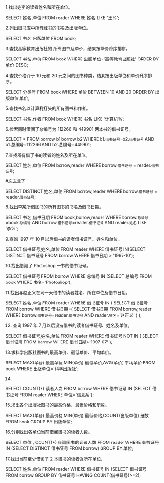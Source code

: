 1.找出姓李的读者姓名和所在单位。

SELECT 姓名,单位 FROM reader WHERE 姓名 LIKE '王%';



2.列出图书库中所有藏书的书名及出版单位。

SELECT 书名,出版单位 FROM book;



3.查找高等教育出版社的 所有图书及单价，结果按单价降序排序。

SELECT 书名,单价 FROM book WHERE 出版单位='高等教育出版社' ORDER BY 单价 DESC;



4.查找价格介于 10 元和 20 元之间的图书种类，结果按出版单位和单价升序排序。

SELECT 分类号 FROM book WHERE 单价 BETWEEN 10 AND 20 ORDER BY 出版单位,单价;



 5.查找书名以计算机打头的所有图书和作者。

SELECT 书名,作者 FROM book WHERE 书名 LIKE '计算机%';



6.检索同时借阅了总编号为 112266 和 449901 两本书的借书证号。

SELECT * FROM borrow b1,borrow b2 WHERE b1.`借书证号`=b2.`借书证号` AND b1.总编号=112266 AND b2.总编号=449901;



 7.查找所有借了书的读者的姓名及所在单位。

SELECT 姓名,单位 FROM borrow,reader WHERE borrow.`借书证号` = reader.`借书证号`;

#忘去重了

SELECT DISTINCT 姓名,单位 FROM borrow,reader WHERE borrow.`借书证号` = reader.`借书证号`;



8.找出李某所借图书的所有图书的书名及借书日期。

SELECT 书名,借书日期 FROM book,borrow,reader WHERE borrow.`总编号`=book.`总编号` AND borrow.`借书证号`=reader.`借书证号` AND reader.`姓名` LIKE '李%';



9.查询 1997 年 10 月以后借书的读者借书证号、姓名和单位。

SELECT 借书证号,姓名,单位 FROM reader WHERE 借书证号 IN(SELECT DISTINCT 借书证号 FROM borrow WHERE 借书日期 > '1997-10');



10.找出借阅了 Photoshop 一书的借书证号。

SELECT 借书证号 FROM borrow WHERE 总编号 IN
 (SELECT 总编号 FROM book WHERE 书名='Photoshop');



11.找出与赵正义在同一天借书的读者姓名、所在单位及借书日期。

SELECT 姓名,单位 FROM reader WHERE 借书证号 IN (
SELECT 借书证号 FROM borrow WHERE 借书日期=(
SELECT 借书日期 FROM borrow,reader WHERE borrow.`借书证号`=reader.`借书证号` AND reader.`姓名`='赵正义'
)
);



12. 查询 1997 年 7 月以后没有借书的读者借书证号、姓名及单位。

SELECT 借书证号,姓名,单位 FROM reader WHERE 借书证号 NOT IN (
SELECT 借书证号 FROM borrow WHERE 借书日期>'1997-07'
);



13.求科学出版社图书的最高单价、最低单价、平均单价。

SELECT MAX(单价) 最高单价,MIN(单价) 最低单价,AVG(单价) 平均单价 FROM book WHERE 出版单位='科学出版社';



14.

SELECT COUNT(*) 读者人次 FROM borrow WHERE 借书证号 IN
 (SELECT 借书证号 FROM reader WHERE 单位='信息系');



15.求出各个出版社图书的最高价格、最低价格和册数。

SELECT MAX(单价) 最高价格,MIN(单价) 最低价格,COUNT(出版单位) 册数
FROM book GROUP BY 出版单位;



16.分别找出各单位当前借阅图书的读者人数。

SELECT 单位 , COUNT(*) 借阅图书的读者人数 FROM reader 
WHERE 借书证号 IN
 (SELECT DISTINCT 借书证号 FROM borrow) 
GROUP BY 单位;



17.找出当前至少借阅了 2 本图书的读者及所在单位。

 SELECT 姓名,单位 FROM reader 
WHERE 借书证号 IN
 (SELECT 借书证号 FROM borrow
 GROUP BY 借书证号
 HAVING COUNT(借书证号)>=2);

